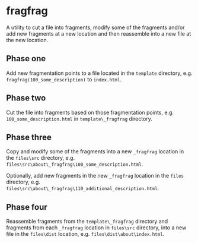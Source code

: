 # fragfrag
A utility to cut a file into fragments, modify some of the fragments and/or add new fragments at a new location and then reassemble into a new file at the new location.

## Phase one
Add new fragmentation points to a file located in the `template` directory, e.g. `fragfrag(100_some_description)` to `index.html`.

## Phase two
Cut the file into fragments based on those fragmentation points, e.g. `100_some_description.html` in `template\_fragfrag` directory.

## Phase three
Copy and modify some of the fragments into a new `_fragfrag` location in the `files\src` directory, e.g. `files\src\about\_fragfrag\100_some_description.html`.

Optionally, add new fragments in the new `_fragfrag` location in the `files` directory, e.g. `files\src\about\_fragfrag\110_additional_description.html`.

## Phase four
Reassemble fragments from the `template\_fragfrag` directory and fragments from each `_fragfrag` location in `files\src` directory, into a new file in the `files\dist` location, e.g. `files\dist\about\index.html`.
